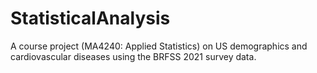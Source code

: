 # StatisticalAnalysis
A course project (MA4240: Applied Statistics) on US demographics and cardiovascular diseases using the BRFSS 2021 survey data.
